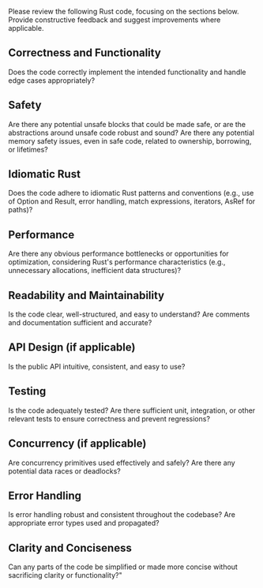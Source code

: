 Please review the following Rust code, focusing on the sections below. Provide
constructive feedback and suggest improvements where applicable.

## Correctness and Functionality

Does the code correctly implement the intended functionality and handle edge
cases appropriately?

## Safety

Are there any potential unsafe blocks that could be made safe, or are the
abstractions around unsafe code robust and sound? Are there any potential memory
safety issues, even in safe code, related to ownership, borrowing, or lifetimes?

## Idiomatic Rust

Does the code adhere to idiomatic Rust patterns and conventions (e.g., use of
Option and Result, error handling, match expressions, iterators, AsRef for
paths)?

## Performance

Are there any obvious performance bottlenecks or opportunities for optimization,
considering Rust's performance characteristics (e.g., unnecessary allocations,
inefficient data structures)?

## Readability and Maintainability

Is the code clear, well-structured, and easy to understand? Are comments and
documentation sufficient and accurate?

## API Design (if applicable)

Is the public API intuitive, consistent, and easy to use?

## Testing

Is the code adequately tested? Are there sufficient unit, integration, or other
relevant tests to ensure correctness and prevent regressions?

## Concurrency (if applicable)

Are concurrency primitives used effectively and safely? Are there any potential
data races or deadlocks?

## Error Handling

Is error handling robust and consistent throughout the codebase? Are appropriate
error types used and propagated?

## Clarity and Conciseness

Can any parts of the code be simplified or made more concise without sacrificing
clarity or functionality?"
